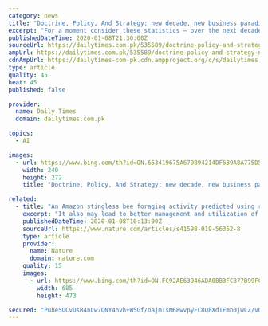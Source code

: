 ```yaml
---
category: news
title: "Doctrine, Policy, And Strategy: new decade, new business paradigm for Artificial Intelligence?"
excerpt: "For a moment consider these statistics – over the next decade, Artificial Intelligence (AI) could generate an additional $15.7 trillion worth of additional economic activity across the world, leading to Global GDP increase of as much as 14% (PWC). AI could increase labour productivity by up to 40% by 2035 (Accenture). In contrast, the end of ..."
publishedDateTime: 2020-01-08T21:30:00Z
sourceUrl: https://dailytimes.com.pk/535589/doctrine-policy-and-strategy-new-decade-new-business-paradigm-for/
ampUrl: https://dailytimes.com.pk/535589/doctrine-policy-and-strategy-new-decade-new-business-paradigm-for/amp/
cdnAmpUrl: https://dailytimes-com-pk.cdn.ampproject.org/c/s/dailytimes.com.pk/535589/doctrine-policy-and-strategy-new-decade-new-business-paradigm-for/amp/
type: article
quality: 45
heat: 45
published: false

provider:
  name: Daily Times
  domain: dailytimes.com.pk

topics:
  - AI

images:
  - url: https://www.bing.com/th?id=ON.653419675A679894214DF689A8A775D5
    width: 240
    height: 272
    title: "Doctrine, Policy, And Strategy: new decade, new business paradigm for Artificial Intelligence?"

related:
  - title: "An Amazon stingless bee foraging activity predicted using recurrent artificial neural networks and attribute selection"
    excerpt: "It also may lead to better management and utilization of bees as pollinators. We address an investigation with Recurrent Neural Networks in the task of forecasting bees’ level of activity taking into account previous values of level of activity and environmental data such as temperature, solar irradiance and barometric pressure. We also show ..."
    publishedDateTime: 2020-01-08T10:13:00Z
    sourceUrl: https://www.nature.com/articles/s41598-019-56352-8
    type: article
    provider:
      name: Nature
      domain: nature.com
    quality: 15
    images:
      - url: https://www.bing.com/th?id=ON.FC92AE63946ADA0BB3FCB77B99FC7C56
        width: 685
        height: 473

secured: "Puhe5OCvDsR4nLw7QNY4hvh+W5Gf/oajmTsM68wvpyFC8Q8XdTEmn0jwCZ/vO1+lh1ryHUfvJ4vOPCrlIDOWfkQg1fX7/PGpQuoSIn7HHpI15ivpRnF5bWxZl4kw20PkiJCw5pKylFkQvUMd5XoBBPVimG2sYXMrLhatOYkLTgJ/L9DmYwLS1hxZfHt+3jhQB8dy2o5W/lopn1v2pBfITUlakiDxTItWDgM9kYYqCb5hwpjFZxLpK18n3kECPLyvTQkXFnpDrWgMwlk4lySJ8Q==;cdwLr2Ih9cJR5OWDRR4+5Q=="
---
```


